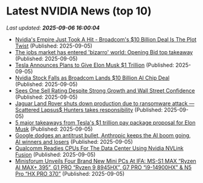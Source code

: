 # Latest NVIDIA News (top 10)
_Last updated: **2025-09-06 16:00:04**_

- [Nvidia's Empire Just Took A Hit - Broadcom's $10 Billion Deal Is The Plot Twist](https://biztoc.com/x/4323158c2d4d93ee) (Published: 2025-09-05)
- [The jobs market has entered 'bizarro' world: Opening Bid top takeaway](https://finance.yahoo.com/news/the-jobs-market-has-entered-bizarro-world-opening-bid-top-takeaway-155101615.html) (Published: 2025-09-05)
- [Tesla Announces Plans to Give Elon Musk $1 Trillion](https://futurism.com/tesla-give-elon-musk-1-trillion) (Published: 2025-09-05)
- [Nvidia Stock Falls as Broadcom Lands $10 Billion AI Chip Deal](https://consent.yahoo.com/v2/collectConsent?sessionId=1_cc-session_f3559b42-0e86-401a-865f-ee6bdedf5ee8) (Published: 2025-09-05)
- [Sees One Sell Rating Despite Strong Growth and Wall Street Confidence](https://biztoc.com/x/125e02eb9cda5d55) (Published: 2025-09-05)
- [Jaguar Land Rover shuts down production due to ransomware attack — Scattered Lapsus$ Hunters takes responsibility](https://www.tomshardware.com/tech-industry/cyber-security/jaguar-land-rover-shuts-down-production-due-to-ransomware-attack-scattered-lapsus-usd-hunters-takes-responsibility) (Published: 2025-09-05)
- [5 major takeaways from Tesla's $1 trillion pay package proposal for Elon Musk](https://www.businessinsider.com/elon-musk-tesla-pay-package-trillion-takeaways-succession-valuation-voting-2025-9) (Published: 2025-09-05)
- [Google dodges an antitrust bullet, Anthropic keeps the AI boom going, AI winners and losers](https://siliconangle.com/2025/09/05/google-dodges-antitrust-bullet-anthropic-keeps-ai-boom-going-ai-winners-losers/) (Published: 2025-09-05)
- [Qualcomm Readies CPUs For The Data Center Using Nvidia NVLink Fusion](https://www.forbes.com/sites/karlfreund/2025/09/05/qualcomm-readies-cpus-for-the-data-center-using-nvidia-nvlink-fusion/) (Published: 2025-09-05)
- [Minisforum Unveils Four Brand New Mini PCs At IFA: MS-S1 MAX “Ryzen AI MAX+ 395”, G1 PRO “Ryzen 9 8945HX”, G7 PRO “i9-14900HX” & N5 Pro “HX PRO 370”](https://wccftech.com/minisforum-new-mini-pcs-ms-s1-max-ryzen-ai-max-395-g1-pro-ryzen-9-8945hx-g7-pro-i9-14900hx-n5-pro-hx-pro-370/) (Published: 2025-09-05)
